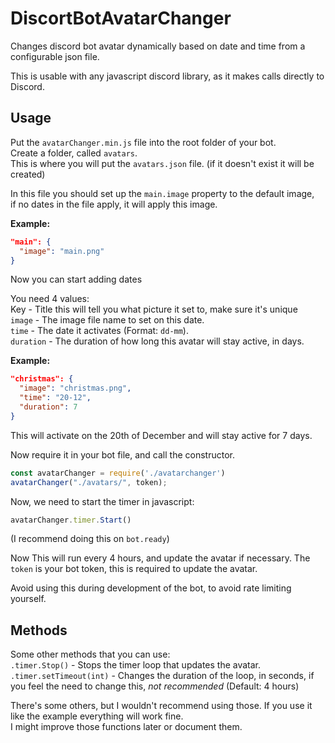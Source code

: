 # DiscortBotAvatarChanger
Changes discord bot avatar dynamically based on date and time from a configurable json file.  
  
  
  
This is usable with any javascript discord library, as it makes calls directly to Discord.
  
  

## Usage  
Put the `avatarChanger.min.js` file into the root folder of your bot.  
Create a folder, called `avatars`.  
This is where you will put the `avatars.json` file. (if it doesn't exist it will be created)  

In this file you should set up the `main.image` property to the default image,  
if no dates in the file apply, it will apply this image.

**Example:**
```json
"main": {
  "image": "main.png"
}
```

Now you can start adding dates  

You need 4 values:  
Key - Title this will tell you what picture it set to, make sure it's unique  
`image` - The image file name to set on this date.  
`time` - The date it activates (Format: `dd-mm`).  
`duration` - The duration of how long this avatar will stay active, in days.  
  
**Example:**   
```json
"christmas": {
  "image": "christmas.png",
  "time": "20-12",
  "duration": 7
}
```

This will activate on the 20th of December and will stay active for 7 days.




Now require it in your bot file, and call the constructor.
```js
const avatarChanger = require('./avatarchanger')
avatarChanger("./avatars/", token);
```  
Now, we need to start the timer in javascript:  
```js
avatarChanger.timer.Start()
```  
(I recommend doing this on `bot.ready`)  
  
  
Now This will run every 4 hours, and update the avatar if necessary.
The `token` is your bot token, this is required to update the avatar.


Avoid using this during development of the bot, to avoid rate limiting yourself.
  
  
## Methods  
Some other methods that you can use:  
`.timer.Stop()` - Stops the timer loop that updates the avatar.  
`.timer.setTimeout(int)` - Changes the duration of the loop, in seconds, if you feel the need to change this, *not recommended* (Default: 4 hours)  

There's some others, but I wouldn't recommend using those. If you use it like the example everything will work fine.  
I might improve those functions later or document them.  
